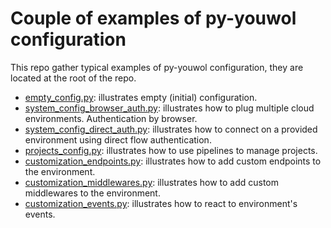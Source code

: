 # Couple of examples of py-youwol configuration

This repo gather typical examples of py-youwol configuration, 
they are located at the root of the repo.

*  [empty_config.py](empty_config.py): illustrates empty (initial) configuration. 
*  [system_config_browser_auth.py](system_config_browser_auth.py): illustrates how to plug multiple cloud environments.
Authentication by browser.
*  [system_config_direct_auth.py](system_config_direct_auth.py): illustrates how to connect on
a provided environment using direct flow authentication.
*  [projects_config.py](projects_config.py): illustrates how to use pipelines to manage projects.
*  [customization_endpoints.py](customization_endpoints.py): illustrates how to add custom endpoints to the environment.
*  [customization_middlewares.py](customization_middlewares.py): illustrates how to add custom middlewares
to the environment.
* [customization_events.py](customization_events.py): illustrates how to react to environment's events.